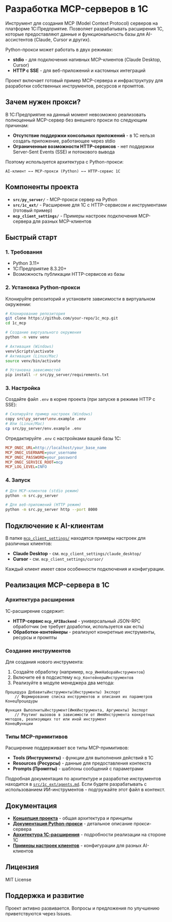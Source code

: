 # Разработка MCP-серверов в 1С

Инструмент для создания MCP (Model Context Protocol) серверов на платформе 1С:Предприятие. Позволяет разрабатывать расширения 1С, которые предоставляют данные и функциональность базы для AI-ассистентов (Claude, Cursor и других).

Python-прокси может работать в двух режимах:
- **stdio** - для подключения нативных MCP-клиентов (Claude Desktop, Cursor)
- **HTTP с SSE** - для веб-приложений и кастомных интеграций

Проект включает готовый пример MCP-сервера и инфраструктуру для разработки собственных инструментов, ресурсов и промптов.

## Зачем нужен прокси?

В 1С:Предприятие на данный момент невозможно реализовать полноценный MCP-сервер без внешнего прокси по следующим причинам:

- **Отсутствие поддержки консольных приложений** - в 1С нельзя создать приложение, работающее через stdio
- **Ограниченные возможности HTTP-сервисов** - нет поддержки Server-Sent Events (SSE) и потокового вывода

Поэтому используется архитектура с Python-прокси:

```
AI-клиент ←→ MCP-прокси (Python) ←→ HTTP-сервис 1С
```

## Компоненты проекта

- **`src/py_server/`** - MCP-прокси сервер на Python
- **`src/1c_ext/`** - Расширение для 1С с HTTP-сервисом и инструментами (готовый пример)
- **`mcp_client_settings/`** - Примеры настроек подключения MCP-сервера для разных MCP-клиентов

## Быстрый старт

### 1. Требования

- Python 3.11+
- 1С:Предприятие 8.3.20+
- Возможность публикации HTTP-сервисов из базы

### 2. Установка Python-прокси

Клонируйте репозиторий и установите зависимости в виртуальном окружении:

```bash
# Клонирование репозитория
git clone https://github.com/your-repo/1c_mcp.git
cd 1c_mcp

# Создание виртуального окружения
python -m venv venv

# Активация (Windows)
venv\Scripts\activate
# Активация (Linux/Mac)
source venv/bin/activate

# Установка зависимостей
pip install -r src/py_server/requirements.txt
```

### 3. Настройка

Создайте файл `.env` в корне проекта (при запуске в режиме HTTP с SSE):

```bash
# Скопируйте пример настроек (Windows)
copy src\py_server\env.example .env
# Или (Linux/Mac)
cp src/py_server/env.example .env
```

Отредактируйте `.env` с настройками вашей базы 1С:

```ini
MCP_ONEC_URL=http://localhost/your_base_name
MCP_ONEC_USERNAME=your_username
MCP_ONEC_PASSWORD=your_password
MCP_ONEC_SERVICE_ROOT=mcp
MCP_LOG_LEVEL=INFO
```

### 4. Запуск

```bash
# Для MCP-клиентов (stdio режим)
python -m src.py_server

# Для веб-приложений (HTTP режим)
python -m src.py_server http --port 8000
```

## Подключение к AI-клиентам

В папке [`mcp_client_settings/`](./mcp_client_settings/) находятся примеры настроек для различных клиентов:

- **Claude Desktop** - см. `mcp_client_settings/claude_desktop/`
- **Cursor** - см. `mcp_client_settings/cursor/`

Каждый клиент имеет свои особенности подключения и конфигурации.

## Реализация MCP-сервера в 1С

### Архитектура расширения

1С-расширение содержит:

- **HTTP-сервис `mcp_APIBackend`** - универсальный JSON-RPC обработчик (не требует доработки, используется как есть)
- **Обработки-контейнеры** - реализуют конкретные инструменты, ресурсы и промпты

### Создание инструментов

Для создания нового инструмента:

1. Создайте обработку (например, `mcp_ИмяНабораИнструментов`)
2. Включите её в подсистему `mcp_КонтейнерыИнструментов`
3. Реализуйте в модуле менеджера два метода:

```bsl
Процедура ДобавитьИнструменты(Инструменты) Экспорт
	// Формирование списка инструментов и описания их параметров
КонецПроцедуры

Функция ВыполнитьИнструмент(ИмяИнструмента, Аргументы) Экспорт
	// Роутинг вызовов в зависимости от ИмяИнструмента конкретных методов, реализующих тот или иной инструмент
КонецФункции
```

### Типы MCP-примитивов

Расширение поддерживает все типы MCP-примитивов:

- **Tools (Инструменты)** - функции для выполнения действий в 1С
- **Resources (Ресурсы)** - данные для предоставления контекста
- **Prompts (Промпты)** - шаблоны сообщений с параметрами

Подробная документация по архитектуре и разработке инструментов находится в [`src/1c_ext/agents.md`](./src/1c_ext/agents.md). Если будете разрабатывать с использованием ИИ-инструментов - подгружайте этот файл в контекст.

## Документация

- **[Концепция проекта](./doc/concept.md)** - общая архитектура и принципы
- **[Документация Python-прокси](./src/py_server/README.md)** - детальное описание прокси-сервера
- **[Архитектура 1С-расширения](./src/1c_ext/agents.md)** - подробности реализации на стороне 1С
- **[Примеры настроек клиентов](./mcp_client_settings/)** - конфигурации для разных AI-клиентов

## Лицензия

MIT License

## Поддержка и развитие

Проект активно развивается. Вопросы и предложения по улучшению приветствуются через Issues. 